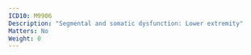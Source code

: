 ```yaml
---
ICD10: M9906
Description: "Segmental and somatic dysfunction: Lower extremity"
Matters: No
Weight: 0
---
```

